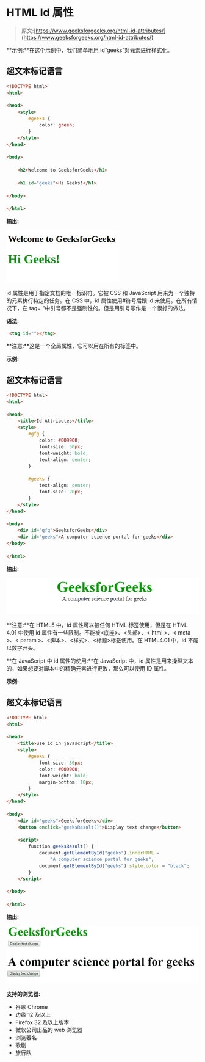 # HTML Id 属性

> 原文:[https://www.geeksforgeeks.org/html-id-attributes/](https://www.geeksforgeeks.org/html-id-attributes/)

**示例:**在这个示例中，我们简单地用 id“geeks”对元素进行样式化。

## 超文本标记语言

```html
<!DOCTYPE html>
<html>

<head>
    <style>
        #geeks {
            color: green;
        }
    </style>
</head>

<body>

    <h2>Welcome to GeeksforGeeks</h2>

    <h1 id="geeks">Hi Geeks!</h1>

</body>

</html>
```

**输出:**

![](img/82ffd030d68274f0f1c582a18108bd97.png)

id 属性是用于指定文档的唯一标识符。它被 CSS 和 JavaScript 用来为一个独特的元素执行特定的任务。在 CSS 中，id 属性使用#符号后跟 id 来使用。在所有情况下，在 tag= "中引号都不是强制性的。但是用引号写作是一个很好的做法。

**语法:**

```html
 <tag id=""></tag>
```

**注意:**这是一个全局属性，它可以用在所有的标签中。

**示例:**

## 超文本标记语言

```html
<!DOCTYPE html>
<html>

<head>
    <title>Id Attributes</title>
    <style>
        #gfg {
            color: #009900;
            font-size: 50px;
            font-weight: bold;
            text-align: center;
        }

        #geeks {
            text-align: center;
            font-size: 20px;
        }
    </style>
</head>

<body>
    <div id="gfg">GeeksforGeeks</div>
    <div id="geeks">A computer science portal for geeks</div>
</body>

</html>
```

**输出:**

![id attributes](img/886c33b86857b8be9d6dd3fe76a98d36.png)

**注意:**在 HTML5 中，id 属性可以被任何 HTML 标签使用，但是在 HTML 4.01 中使用 id 属性有一些限制。不能被<底座>、<头部>、< html >、< meta >、< param >、<脚本>、<样式>、<标题>标签使用。在 HTML4.01 中，id 不能以数字开头。

**在 JavaScript 中 id 属性的使用:**在 JavaScript 中，id 属性是用来操纵文本的，如果想要对脚本中的精确元素进行更改，那么可以使用 ID 属性。

**示例:**

## 超文本标记语言

```html
<!DOCTYPE html>
<html>

<head>
    <title>use id in javascript</title>
    <style>
        #geeks {
            font-size: 50px;
            color: #009900;
            font-weight: bold;
            margin-bottom: 10px;
        }
    </style>
</head>

<body>
    <div id="geeks">GeeksforGeeks</div>
    <button onclick="geeksResult()">Display text change</button>

    <script>
        function geeksResult() {
            document.getElementById("geeks").innerHTML =
                "A computer science portal for geeks";
            document.getElementById("geeks").style.color = "black";
        }
    </script>

</body>

</html>
```

**输出:**

![id selector](img/4b3554dffc1526777e9d098f4bdc57c0.png)

**支持的浏览器:**

*   谷歌 Chrome
*   边缘 12 及以上
*   Firefox 32 及以上版本
*   微软公司出品的 web 浏览器
*   浏览器名
*   歌剧
*   旅行队